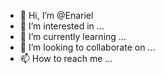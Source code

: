 - 👋 Hi, I’m @Enariel
- 👀 I’m interested in ...
- 🌱 I’m currently learning ...
- 💞️ I’m looking to collaborate on ...
- 📫 How to reach me ...

<!---
Enariel/Enariel is a ✨ special ✨ repository because its `README.md` (this file) appears on your GitHub profile.
You can click the Preview link to take a look at your changes.
--->
